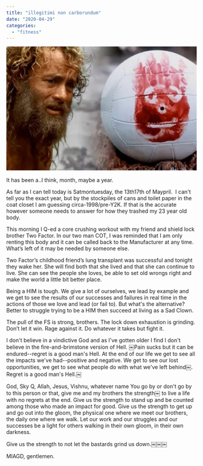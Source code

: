 ```yaml
---
title: "illegitimi non carborundum"
date: "2020-04-29"
categories: 
  - "fitness"
---
```


![wiilson](images/wiilson.jpg)

It has been a..I think, month, maybe a year.

As far as I can tell today is Satmontuesday, the 13th17th of Maypril.  I can't tell you the exact year, but by the stockpiles of cans and toilet paper in the coat closet I am guessing circa-1998/pre-Y2K. If that is the accurate however someone needs to answer for how they trashed my 23 year old body.

This morning I Q-ed a core crushing workout with my friend and shield lock brother Two Factor. In our two man COT, I was reminded that I am only renting this body and it can be called back to the Manufacturer at any time. What’s left of it may be needed by someone else.

Two Factor’s childhood friend’s lung transplant was successful and tonight they wake her. She will find both that she lived and that she can continue to live. She can see the people she loves, be able to set old wrongs right and make the world a little bit better place.

Being a HIM is tough. We give a lot of ourselves, we lead by example and we get to see the results of our successes and failures in real time in the actions of those we love and lead (or fail to). But what's the alternative? Better to struggle trying to be a HIM then succeed at living as a Sad Clown.

The pull of the FS is strong, brothers. The lock down exhaustion is grinding. Don’t let it win. Rage against it. Do whatever it takes but fight it.

I don't believe in a vindictive God and as I've gotten older I find I don't believe in the fire-and-brimstone version of Hell. ￼Pain sucks but it can be endured--regret is a good man's Hell. At the end of our life we get to see all the impacts we've had--positive and negative. We get to see our lost opportunities, we get to see what people do with what we've left behind￼. Regret is a good man's Hell.￼

God, Sky Q, Allah, Jesus, Vishnu, whatever name You go by or don't go by to this person or that, give me and my brothers the strength￼ to live a life with no regrets at the end. Give us the strength to stand up and be counted among those who made an impact for good. Give us the strength to get up and go out into the gloom, the physical one where we meet our brothers, the daily one where we walk. Let our work and our struggles and our successes be a light for others walking in their own gloom, in their own darkness.

Give us the strength to not let the bastards grind us down.￼￼￼

MIAGD, gentlemen.
